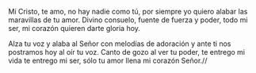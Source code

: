 Mi Cristo, te amo, 
no hay nadie como tú, 
por siempre yo quiero 
alabar las maravillas de tu amor.
Divino consuelo, 
fuente de fuerza y poder, 
todo mi ser, mi corazón 
quieren darte gloria hoy.

Alza tu voz y alaba al Señor 
con melodías de adoración
y ante ti nos postramos hoy 
al oír tu voz. 
Canto de gozo al ver tu poder, 
te entrego mi vida te entrego mi ser, 
sólo tu amor llena mi corazón Señor.//